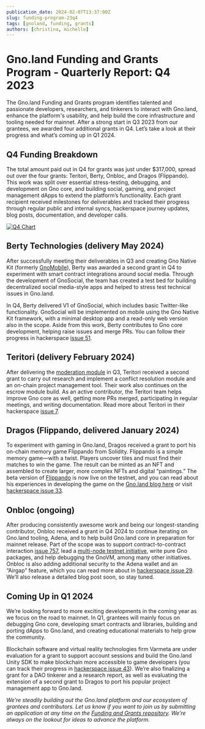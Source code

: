 ```yaml
---
publication_date: 2024-02-07T13:37:00Z
slug: funding-program-23q4
tags: [gnoland, funding, grants]
authors: [christina, michelle]
---
```


# Gno.land Funding and Grants Program - Quarterly Report: Q4 2023

The Gno.land Funding and Grants program identifies talented and passionate developers, researchers, and tinkerers to interact with Gno.land, enhance the platform's usability, and help build the core infrastructure and tooling needed for mainnet. After a strong start in Q3 2023 from our grantees, we awarded four additional grants in Q4. Let’s take a look at their progress and what’s coming up in Q1 2024.

## Q4 Funding Breakdown

The total amount paid out in Q4 for grants was just under $317,000, spread out over the four grants: Teritori, Berty, Onbloc, and Dragos (Flippando). This work was split over essential stress-testing, debugging, and development on Gno core, and building social, gaming, and project management dApps to extend the platform’s functionality. Each grant recipient received milestones for deliverables and tracked their progress through regular public and internal syncs, hackerspace journey updates, blog posts, documentation, and developer calls.

[![Q4 Chart](https://gnolang.github.io/blog/2024-02-07_funding-program-23q4/src/thumbs/chart.png)](https://gnolang.github.io/blog/2024-02-07_funding-program-23q4/src/chart.png)

## Berty Technologies (delivery May 2024)

After successfully meeting their deliverables in Q3 and creating Gno Native Kit (formerly [GnoMobile](https://test3.gno.land/r/gnoland/blog:p/gnomobile)), Berty was awarded a second grant in Q4 to experiment with smart contract integrations around social media. Through the development of GnoSocial, the team has created a test bed for building decentralized social media-style apps and helped to stress test technical issues in Gno.land. 

In Q4, Berty delivered V1 of GnoSocial, which includes basic Twitter-like functionality. GnoSocial will be implemented on mobile using the Gno Native Kit framework, with a minimal desktop app and a read-only web version also in the scope. Aside from this work, Berty contributes to Gno core development, helping raise issues and merge PRs. You can follow their progress in hackerspace [issue 51](https://github.com/gnolang/hackerspace/issues/51).

## Teritori (delivery February 2024)

After delivering the [moderation module](https://test3.gno.land/r/gnoland/blog:p/gnoland-moderation-dao-module) in Q3, Teritori received a second grant to carry out research and implement a conflict resolution module and an on-chain project management tool. Their work also continues on the escrow module build. As an active contributor, the Teritori team helps improve Gno core as well, getting more PRs merged, participating in regular meetings, and writing documentation. Read more about Teritori in their hackerspace [issue 7](https://github.com/gnolang/hackerspace/issues/7).

## Dragos (Flippando, delivered January 2024)

To experiment with gaming in Gno.land, Dragos received a grant to port his on-chain memory game Flippando from Solidity. Flippando is a simple memory game—with a twist. Players uncover tiles and must find their matches to win the game. The result can be minted as an NFT and assembled to create larger, more complex NFTs and digital “paintings.” The beta version of [Flippando](https://gno.flippando.xyz/flip) is now live on the testnet, and you can read about his experiences in developing the game on the [Gno.land blog here](https://test3.gno.land/r/gnoland/blog:p/porting-flippando-gno) or visit [hackerspace issue 33](https://github.com/gnolang/hackerspace/issues/33).

## Onbloc (ongoing)

After producing consistently awesome work and being our longest-standing contributor, Onbloc received a grant in Q4 2024 to continue iterating on Gno.land tooling, Adena, and to help build Gno.land core in preparation for mainnet release. Part of the scope was to support contract-to-contract interaction [issue 757](https://github.com/gnolang/gno/issues/757), lead a [multi-node testnet initiative](https://github.com/gnolang/hackerspace/tree/main/multinode-testnet), write pure Gno packages, and help debugging the GnoVM, among many other initiatives. Onbloc is also adding additional security to the Adena wallet and an “Airgap” feature, which you can read more about in [hackerspace issue 29](https://github.com/gnolang/hackerspace/issues/29). We’ll also release a detailed blog post soon, so stay tuned.

## Coming Up in Q1 2024

We’re looking forward to more exciting developments in the coming year as we focus on the road to mainnet. In Q1, grantees will mainly focus on debugging Gno core, developing smart contracts and libraries, building and porting dApps to Gno.land, and creating educational materials to help grow the community.

Blockchain software and virtual reality technologies firm Varmeta are under evaluation for a grant to support account sessions and build the Gno.land Unity SDK to make blockchain more accessible to game developers (you can track their progress in [hackerspace issue 43](https://github.com/gnolang/hackerspace/issues/43)). We’re also finalizing a grant for a DAO tinkerer and a research report, as well as evaluating the extension of a second grant to Dragos to port his popular project management app to Gno.land. 


*We’re steadily building out the Gno.land platform and our ecosystem of grantees and contributors. Let us know if you want to join us by submitting an application at any time on the [Funding and Grants repository](https://github.com/gnolang/ecosystem-fund-grants). We’re always on the lookout for ideas to advance the platform.*


